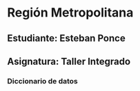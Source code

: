 # Región Metropolitana

## Estudiante: Esteban Ponce
## Asignatura: Taller Integrado

### Diccionario de datos
